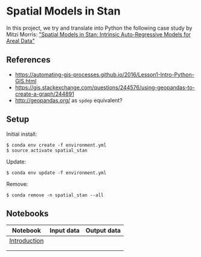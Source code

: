 # Spatial Models in Stan

In this project, we try and translate into Python the following case study by
Mitzi Morris:
["Spatial Models in Stan: Intrinsic Auto-Regressive Models for Areal Data"](http://mc-stan.org/users/documentation/case-studies/icar_stan.html)

## References

* https://automating-gis-processes.github.io/2016/Lesson1-Intro-Python-GIS.html
* https://gis.stackexchange.com/questions/244576/using-geopandas-to-create-a-graph/244891
* http://geopandas.org/ as `spdep` equivalent?

## Setup

Initial install:

    $ conda env create -f environment.yml
    $ source activate spatial_stan

Update:

    $ conda env update -f environment.yml

Remove:

    $ conda remove -n spatial_stan --all


## Notebooks

| Notebook | Input data | Output data |
|--------------|------------|-------------|
| [Introduction](./notebooks/00_introduction.ipynb) |  |  |
|  |  |  |
|  |  |  |
